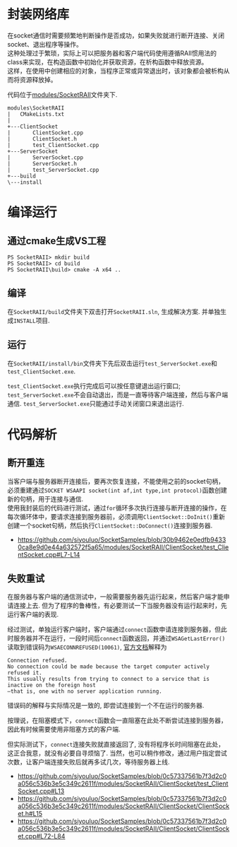 # 封装网络库
在socket通信时需要频繁地判断操作是否成功，如果失败就进行断开连接、关闭socket、退出程序等操作。  
这种处理过于繁琐，实际上可以把服务器和客户端代码使用遵循RAII惯用法的class来实现，在构造函数中初始化并获取资源，在析构函数中释放资源。  
这样，在使用中创建相应的对象，当程序正常或异常退出时，该对象都会被析构从而将资源释放掉。

代码位于[modules/SocketRAII](../modules/SocketRAII)文件夹下.

```
modules\SocketRAII
|   CMakeLists.txt
|
+---ClientSocket
|       ClientSocket.cpp
|       ClientSocket.h
|       test_ClientSocket.cpp
+---ServerSocket
|       ServerSocket.cpp
|       ServerSocket.h
|       test_ServerSocket.cpp
+---build
\---install
```


# 编译运行
## 通过cmake生成VS工程
```
PS SocketRAII> mkdir build
PS SocketRAII> cd build
PS SocketRAII\build> cmake -A x64 ..
```
## 编译
在`SocketRAII/build`文件夹下双击打开`SocketRAII.sln`, 生成解决方案. 并单独生成`INSTALL`项目.
## 运行
在`SocketRAII/install/bin`文件夹下先后双击运行`test_ServerSocket.exe`和`test_ClientSocket.exe`.

`test_ClientSocket.exe`执行完成后可以按任意键退出运行窗口;   
`test_ServerSocket.exe`不会自动退出，而是一直等待客户端连接，然后与客户端通信. `test_ServerSocket.exe`只能通过手动关闭窗口来退出运行.


# 代码解析
## 断开重连
当客户端与服务器断开连接后，要再次恢复连接，不能使用之前的socket句柄，必须重建通过`SOCKET WSAAPI socket(int af,int type,int protocol)`函数创建新的句柄，用于连接与通信.  
使用我封装后的代码进行测试，通过`for`循环多次执行连接与断开连接的操作，在每次循环体中，要请求连接到服务器前，必须调用`ClientSocket::DoInit()`重新创建一个socket句柄，然后执行`ClientSocket::DoConnect()`连接到服务器.  
- https://github.com/siyouluo/SocketSamples/blob/30b9462e0edfb94330ca8e9d0e44a632572f5a65/modules/SocketRAII/ClientSocket/test_ClientSocket.cpp#L7-L14

## 失败重试
在服务器与客户端的通信测试中，一般需要服务器先运行起来，然后客户端才能申请连接上去. 但为了程序的鲁棒性，有必要测试一下当服务器没有运行起来时，先运行客户端的表现.

经过测试，单独运行客户端时，客户端通过`connect`函数申请连接到服务器，但此时服务器并不在运行，一段时间后`connect`函数返回，并通过`WSAGetLastError()`读取到错误码为`WSAECONNREFUSED(10061)`, [官方文档](https://docs.microsoft.com/en-us/windows/win32/winsock/windows-sockets-error-codes-2)解释为
```
Connection refused.
No connection could be made because the target computer actively refused it. 
This usually results from trying to connect to a service that is inactive on the foreign host
—that is, one with no server application running.
```
错误码的解释与实际情况是一致的, 即尝试连接到一个不在运行的服务器.

按理说，在阻塞模式下，`connect`函数会一直阻塞在此处不断尝试连接到服务器，因此有时候需要使用非阻塞方式的客户端.  

但实际测试下，`connect`连接失败就直接返回了, 没有将程序长时间阻塞在此处，这正合我意，就没有必要自寻烦恼了.
当然，也可以稍作修改，通过用户指定尝试次数，让客户端连接失败后就再多试几次，等待服务器上线.  
- https://github.com/siyouluo/SocketSamples/blob/0c57337561b7f3d2c0a056c536b3e5c349c2611f/modules/SocketRAII/ClientSocket/test_ClientSocket.cpp#L13
- https://github.com/siyouluo/SocketSamples/blob/0c57337561b7f3d2c0a056c536b3e5c349c2611f/modules/SocketRAII/ClientSocket/ClientSocket.h#L15
- https://github.com/siyouluo/SocketSamples/blob/0c57337561b7f3d2c0a056c536b3e5c349c2611f/modules/SocketRAII/ClientSocket/ClientSocket.cpp#L72-L84

